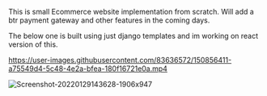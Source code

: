 This is small Ecommerce website implementation from scratch. Will add a btr payment gateway and other features in the coming days.

The below one is built using just django templates and im working on react version of this.

https://user-images.githubusercontent.com/83636572/150856411-a75549d4-5c48-4e2a-bfea-180f16721e0a.mp4

![Screenshot-20220129143628-1906x947](https://user-images.githubusercontent.com/83636572/151655049-9924fb37-e8e5-48c0-a0ee-9129adab0662.png)
